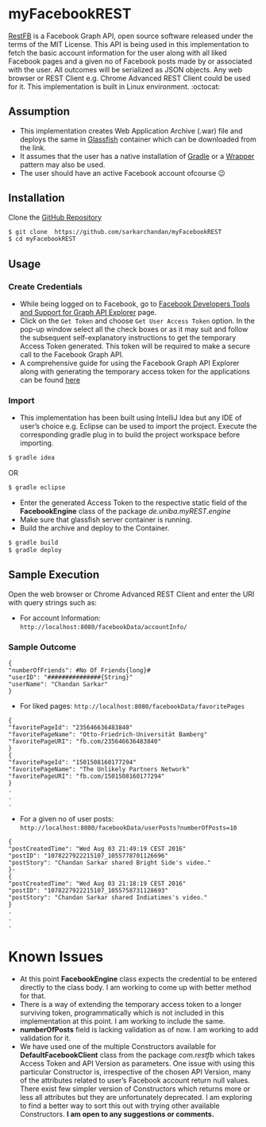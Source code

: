 # myFacebookREST
[RestFB](http://restfb.com/) is a Facebook Graph API, open source software released under the terms of the MIT License. This API is being used in this implementation to fetch the basic account information for the user along with all liked Facebook pages and a given no of Facebook posts made by or associated  with the user. All outcomes will be serialized as JSON objects. Any web browser or REST Client e.g. Chrome Advanced REST Client could be used for it. This implementation is built in Linux environment. :octocat:

## Assumption
- This implementation creates Web Application Archive (.war) file and deploys the same in [Glassfish](https://glassfish.java.net/) container which can be downloaded from the link.
- It assumes that the user has a native installation of [Gradle](https://gradle.org/) or a [Wrapper](https://docs.gradle.org/current/userguide/gradle_wrapper.html) pattern may also be used.
- The user should have an active Facebook account ofcourse :wink:

## Installation
Clone the [GitHub Repository](https://github.com/sarkarchandan/myFacebookREST)
```sh
$ git clone  https://github.com/sarkarchandan/myFacebookREST
$ cd myFacebookREST
```
## Usage
### Create Credentials
- While being logged on to Facebook, go to [Facebook Developers Tools and Support for Graph API Explorer](https://developers.facebook.com/tools/explorer/) page.
- Click on the `Get Token` and choose `Get User Access Token` option. In the pop-up window select all the check boxes or as it may suit and follow the subsequent self-explanatory instructions to get the temporary Access Token generated. This token will be required to make a secure call to the Facebook Graph API.
- A comprehensive guide for using the Facebook Graph API Explorer along with generating the temporary access token for the applications can be found [here](https://www.youtube.com/watch?v=WteK95AppF4)
### Import
- This implementation has been built using IntelliJ Idea but any IDE of user’s choice e.g. Eclipse can be used to import the project. Execute the corresponding gradle plug in to build the project workspace before importing.
```sh
$ gradle idea
```
OR
```sh
$ gradle eclipse
```
- Enter the generated Access Token to the respective static field of the **FacebookEngine** class of the package _de.uniba.myREST.engine_
- Make sure that glassfish server container is running.
- Build the archive and deploy to the Container.
```sh
$ gradle build
$ gradle deploy
```
## Sample Execution
Open the web browser or Chrome Advanced REST Client and enter the URI with query strings such as:
- For account Information: `http://localhost:8080/facebookData/accountInfo/`
### Sample Outcome
```
{
"numberOfFriends": #No Of Friends{long}#
"userID": "###############{String}"
"userName": "Chandan Sarkar"
}
```
- For liked pages: `http://localhost:8080/facebookData/favoritePages`
```
{
"favoritePageId": "235646636483840"
"favoritePageName": "Otto-Friedrich-Universität Bamberg"
"favoritePageURI": "fb.com/235646636483840"
}
{
"favoritePageId": "1501508160177294"
"favoritePageName": "The Unlikely Partners Network"
"favoritePageURI": "fb.com/1501508160177294"
}
.
.
.
```
- For a given no of user posts: `http://localhost:8080/facebookData/userPosts?numberOfPosts=10`
```
{
"postCreatedTime": "Wed Aug 03 21:49:19 CEST 2016"
"postID": "1078227922215107_1055778701126696"
"postStory": "Chandan Sarkar shared Bright Side's video."
}-
{
"postCreatedTime": "Wed Aug 03 21:18:19 CEST 2016"
"postID": "1078227922215107_1055758731128693"
"postStory": "Chandan Sarkar shared Indiatimes's video."
}
.
.
.
```
# Known Issues
- At this point **FacebookEngine** class expects the credential to be entered directly to the class body. I am working to come up with better method for that.
- There is a way of extending the temporary access token to a longer surviving token, programmatically which is not included in this implementation at this point. I am working to include the same.
-  **numberOfPosts** field is lacking validation as of now. I am working to add validation for it.
- We have used one of the multiple Constructors available for **DefaultFacebookClient** class from the package _com.restfb_ which takes Access Token and API Version as parameters. One issue with using this particular Constructor is, irrespective of the chosen API Version, many of the attributes related to user’s Facebook account return null values. There exist few simpler version of Constructors which returns more or less all attributes but they are unfortunately deprecated. I am exploring to find a better way to sort this out with trying other available Constructors.
**I am open to any suggestions or comments.**

